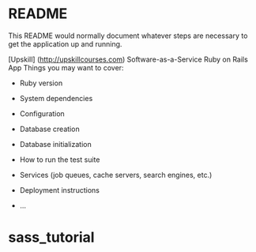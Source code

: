 # README

This README would normally document whatever steps are necessary to get the
application up and running.

[Upskill] (http://upskillcourses.com) Software-as-a-Service Ruby on Rails App
Things you may want to cover:

* Ruby version

* System dependencies

* Configuration

* Database creation

* Database initialization

* How to run the test suite

* Services (job queues, cache servers, search engines, etc.)

* Deployment instructions

* ...
# sass_tutorial
